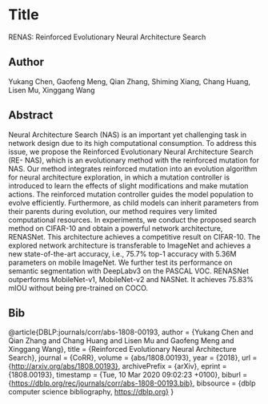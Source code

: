 # Title 
RENAS: Reinforced Evolutionary Neural Architecture Search
## Author 
Yukang Chen, Gaofeng Meng, Qian Zhang, Shiming Xiang, Chang Huang, Lisen Mu, Xinggang Wang
## Abstract 
Neural Architecture Search (NAS) is an important yet challenging task in network design due to its high computational consumption. To address this issue, we propose the Reinforced Evolutionary Neural Architecture Search (RE- NAS), which is an evolutionary method with the reinforced mutation for NAS. Our method integrates reinforced mutation into an evolution algorithm for neural architecture exploration, in which a mutation controller is introduced to learn the effects of slight modifications and make mutation actions. The reinforced mutation controller guides the model population to evolve efficiently. Furthermore, as child models can inherit parameters from their parents during evolution, our method requires very limited computational resources. In experiments, we conduct the proposed search method on CIFAR-10 and obtain a powerful network architecture, RENASNet. This architecture achieves a competitive result on CIFAR-10. The explored network architecture is transferable to ImageNet and achieves a new state-of-the-art accuracy, i.e., 75.7% top-1 accuracy with 5.36M parameters on mobile ImageNet. We further test its performance on semantic segmentation with DeepLabv3 on the PASCAL VOC. RENASNet outperforms MobileNet-v1, MobileNet-v2 and NASNet. It achieves 75.83% mIOU without being pre-trained on COCO.
## Bib
@article{DBLP:journals/corr/abs-1808-00193,
  author    = {Yukang Chen and
               Qian Zhang and
               Chang Huang and
               Lisen Mu and
               Gaofeng Meng and
               Xinggang Wang},
  title     = {Reinforced Evolutionary Neural Architecture Search},
  journal   = {CoRR},
  volume    = {abs/1808.00193},
  year      = {2018},
  url       = {http://arxiv.org/abs/1808.00193},
  archivePrefix = {arXiv},
  eprint    = {1808.00193},
  timestamp = {Tue, 10 Mar 2020 09:02:23 +0100},
  biburl    = {https://dblp.org/rec/journals/corr/abs-1808-00193.bib},
  bibsource = {dblp computer science bibliography, https://dblp.org}
}
